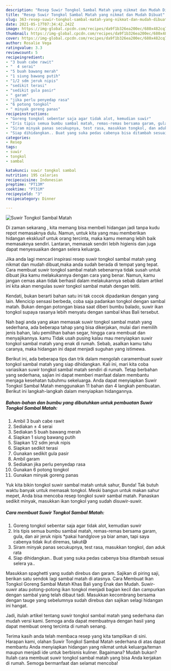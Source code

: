 ```yaml
---
description: "Resep Suwir Tongkol Sambal Matah yang nikmat dan Mudah Dibuat"
title: "Resep Suwir Tongkol Sambal Matah yang nikmat dan Mudah Dibuat"
slug: 363-resep-suwir-tongkol-sambal-matah-yang-nikmat-dan-mudah-dibuat
date: 2021-05-17T07:34:42.242Z
image: https://img-global.cpcdn.com/recipes/da9f1b326ea200ec/680x482cq70/suwir-tongkol-sambal-matah-foto-resep-utama.jpg
thumbnail: https://img-global.cpcdn.com/recipes/da9f1b326ea200ec/680x482cq70/suwir-tongkol-sambal-matah-foto-resep-utama.jpg
cover: https://img-global.cpcdn.com/recipes/da9f1b326ea200ec/680x482cq70/suwir-tongkol-sambal-matah-foto-resep-utama.jpg
author: Rosalie Vega
ratingvalue: 3.3
reviewcount: 5
recipeingredient:
- "3 buah cabe rawit"
- "  4 serai"
- "5 buah bawang merah"
- "1 siung bawang putih"
- "1/2 sdm jeruk nipis"
- "sedikit terasi"
- "sedikit gula pasir"
- " garam"
- "jika perlu penyedap rasa"
- "6 potong tongkol"
- " minyak goreng panas"
recipeinstructions:
- "Goreng tongkol sebentar saja agar tidak alot, kemudian suwir"
- "Iris tipis semua bumbu sambal matah, remas-remas bersama garam, gula, dan air jeruk nipis *pakai handglove ya biar aman, tapi saya cabenya tidak ikut diremas, takut😅"
- "Siram minyak panas secukupnya, test rasa, masukkan tongkol, dan aduk rata"
- "Siap dihidangkan.. Buat yang suka pedas cabenya bisa ditambah sesuai selera ya.."
categories:
- Resep
tags:
- suwir
- tongkol
- sambal

katakunci: suwir tongkol sambal 
nutrition: 195 calories
recipecuisine: Indonesian
preptime: "PT13M"
cooktime: "PT31M"
recipeyield: "3"
recipecategory: Dinner

---
```



![Suwir Tongkol Sambal Matah](https://img-global.cpcdn.com/recipes/da9f1b326ea200ec/680x482cq70/suwir-tongkol-sambal-matah-foto-resep-utama.jpg)

Di zaman  sekarang , kita memang bisa membeli hidangan jadi tanpa kudu repot memasaknya dulu. Namun, untuk kita yang mau memberikan hidangan eksklusif untuk orang tercinta, maka kamu memang lebih baik memasaknya sendiri. Lantaran, memasak sendiri lebih higienis dan juga dapat menyesuaikan dengan selera keluarga.

Jika anda lagi mencari inspirasi resep suwir tongkol sambal matah yang nikmat dan mudah dibuat,maka anda sudah berada di tempat yang tepat. Cara membuat suwir tongkol sambal matah  sebenarnya tidak susah untuk dibuat jika kamu melakukannya dengan cara yang benar. Namun, kamu jangan cemas akan tidak berhasil dalam melakukannya 
sebab dalam artikel ini kita akan mengulas suwir tongkol sambal matah dengan teliti.  

Kendati, bukan berarti bahan satu ini tak cocok dipadankan dengan yang lain. Mencicip sensasi berbeda, coba saja padankan tongkol dengan sambal matah. Bukan dengan potongan biasa saat diberi bumbu balado, suwir ikan tongkol supaya rasanya lebih menyatu dengan sambal khas Bali tersebut.

Nah bagi anda yang akan memasak suwir tongkol sambal matah yang sederhana, ada beberapa tahap yang bisa dikerjakan, mulai dari memilih jenis bahan, lalu pemilihan bahan segar, hingga cara membuat dan menyajikannya. kamu Tidak usah pusing kalau mau menyiapkan suwir tongkol sambal matah yang enak di rumah. Sebab, asalkan kamu  tahu caranya, maka hidangan ini dapat menjadi suguhan yang istimewa.

Berikut ini, ada beberapa tips dan trik dalam mengolah caramembuat suwir tongkol sambal matah yang siap dihidangkan. Kali ini, mari kita coba variasikan suwir tongkol sambal matah sendiri di rumah. Tetap berbahan yang sederhana, sajian ini dapat memberi manfaat dalam membantu menjaga kesehatan tubuhmu sekeluarga. Anda dapat menyiapkan Suwir Tongkol Sambal Matah menggunakan 11 bahan dan 4 langkah pembuatan. Berikut ini langkah-langkah dalam menyiapkan hidangannya.

<!--inarticleads1-->

##### Bahan-bahan dan bumbu yang dibutuhkan untuk pembuatan Suwir Tongkol Sambal Matah:

1. Ambil 3 buah cabe rawit
1. Sediakan  ± 4 serai
1. Sediakan 5 buah bawang merah
1. Siapkan 1 siung bawang putih
1. Siapkan 1/2 sdm jeruk nipis
1. Siapkan sedikit terasi
1. Gunakan sedikit gula pasir
1. Ambil  garam
1. Sediakan jika perlu penyedap rasa
1. Gunakan 6 potong tongkol
1. Gunakan  minyak goreng panas


Yuk kita bikin tongkol suwir sambal matah untuk sahur, Bunda! Tak butuh waktu banyak untuk memasak tongkol. Meski bangun untuk makan sahur mepet, Anda bisa mencoba resep tongkol suwir sambal matah. Panaskan sedikit minyak, masukkan ikan tongkol yang sudah disuwir-suwir. 

<!--inarticleads2-->

##### Cara membuat Suwir Tongkol Sambal Matah:

1. Goreng tongkol sebentar saja agar tidak alot, kemudian suwir
1. Iris tipis semua bumbu sambal matah, remas-remas bersama garam, gula, dan air jeruk nipis *pakai handglove ya biar aman, tapi saya cabenya tidak ikut diremas, takut😅
1. Siram minyak panas secukupnya, test rasa, masukkan tongkol, dan aduk rata
1. Siap dihidangkan.. Buat yang suka pedas cabenya bisa ditambah sesuai selera ya..


Masukkan spaghetti yang sudah direbus dan garam. Sajikan di piring saji, berikan satu sendok lagi sambal matah di atasnya. Cara Membuat Ikan Tongkol Goreng Sambal Matah Khas Bali yang Enak dan Mudah. Suwir-suwir atau potong-potong ikan tongkol menjadi bagian kecil dan campurkan dengan sambal yang telah dibaut tadi. Masukkan kecombrang bersama dengan tauge yang sebelumnya sudah direbus dan sajikan selagi hidangan ini hangat. 

Jadi, itulah artikel tentang  suwir tongkol sambal matah  yang sederhana dan mudah versi kami. Semoga anda dapat membuatnya dengan hasil yang dapat membuat oreng tercinta di rumah senang. 

Terima kasih anda telah membaca resep yang kita tampilkan di sini. Harapan kami, olahan  Suwir Tongkol Sambal Matah sederhana di atas dapat membantu Anda menyiapkan hidangan yang nikmat untuk keluarga/teman maupun menjadi ide untuk berbisnis kuliner. Bagaimana? Mudah bukan? Itulah cara membuat suwir tongkol sambal matah yang bisa Anda kerjakan di rumah. Semoga bermanfaat dan selamat mencoba!

